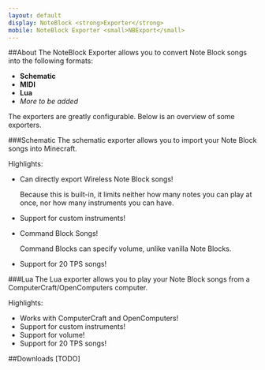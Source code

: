```yaml
---
layout: default
display: NoteBlock <strong>Exporter</strong>
mobile: NoteBlock Exporter <small>NBExport</small>
---
```

##About
The NoteBlock Exporter allows you to convert Note Block songs into the following formats:

- **Schematic**
- **MIDI**
- **Lua**
- *More to be added*

The exporters are greatly configurable. Below is an overview of some exporters.

###Schematic
The schematic exporter allows you to import your Note Block songs into Minecraft.

Highlights:

- Can directly export Wireless Note Block songs!

    Because this is built-in, it limits neither how many notes you can play at once, nor how many instruments you can have.
- Support for custom instruments!
- Command Block Songs!

    Command Blocks can specify volume, unlike vanilla Note Blocks.
- Support for 20 TPS songs!

###Lua
The Lua exporter allows you to play your Note Block songs from a ComputerCraft/OpenComputers computer.

Highlights:

- Works with ComputerCraft and OpenComputers!
- Support for custom instruments!
- Support for volume!
- Support for 20 TPS songs!

##Downloads
\[TODO\]
